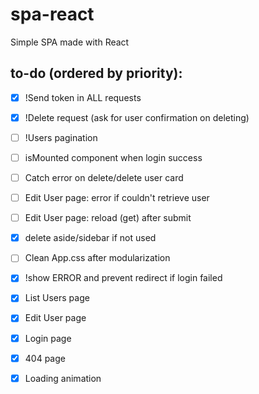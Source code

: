 # spa-react
Simple SPA made with React


## to-do (ordered by priority):
- [x] !Send token in ALL requests
- [x] !Delete request (ask for user confirmation on deleting) 
- [ ] !Users pagination 
- [ ] isMounted component when login success
- [ ] Catch error on delete/delete user card
- [ ] Edit User page: error if couldn't retrieve user
- [ ] Edit User page: reload (get) after submit
- [x] delete aside/sidebar if not used
- [ ] Clean App.css after modularization
- [x] !show ERROR and prevent redirect if login failed
- [x] List Users page
- [x] Edit User page
- [x] Login page
- [x] 404 page
- [x] Loading animation

